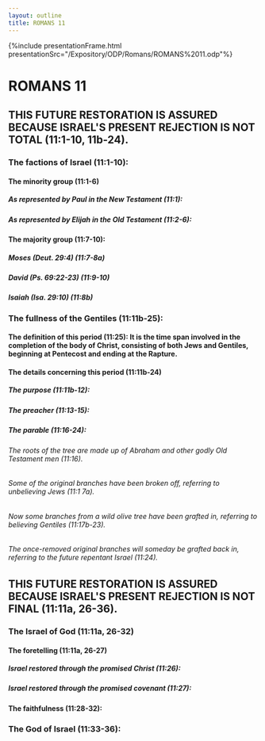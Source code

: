 ```yaml
---
layout: outline
title: ROMANS 11
---
```

{%include presentationFrame.html presentationSrc="/Expository/ODP/Romans/ROMANS%2011.odp"%}

# ROMANS 11
## THIS FUTURE RESTORATION IS ASSURED BECAUSE ISRAEL\'S PRESENT REJECTION IS NOT TOTAL (11:1-10, 11b-24). 
###  The factions of Israel (11:1-10): 
####  The minority group (11:1-6) 
#####  As represented by Paul in the New Testament (11:1): 
#####  As represented by Elijah in the Old Testament (11:2-6): 
####  The majority group (11:7-10): 
#####  Moses (Deut. 29:4) (11:7-8a) 
#####  David (Ps. 69:22-23) (11:9-10) 
#####  Isaiah (Isa. 29:10) (11:8b) 
###  The fullness of the Gentiles (11:11b-25): 
####  The definition of this period (11:25): It is the time span involved in the completion of the body of Christ, consisting of both Jews and Gentiles, beginning at Pentecost and ending at the Rapture. 
####  The details concerning this period (11:11b-24) 
#####  The purpose (11:11b-12): 
#####  The preacher (11:13-15): 
#####  The parable (11:16-24): 
######  The roots of the tree are made up of Abraham and other godly Old Testament men (11:16). 
######  Some of the original branches have been broken off, referring to unbelieving Jews (11:1 7a). 
######  Now some branches from a wild olive tree have been grafted in, referring to believing Gentiles (11:17b-23). 
######  The once-removed original branches will someday be grafted back in, referring to the future repentant Israel (11:24). 
## THIS FUTURE RESTORATION IS ASSURED BECAUSE ISRAEL\'S PRESENT REJECTION IS NOT FINAL (11:11a, 26-36). 
###  The Israel of God (11:11a, 26-32) 
####  The foretelling (11:11a, 26-27) 
#####  Israel restored through the promised Christ (11:26): 
#####  Israel restored through the promised covenant (11:27): 
####  The faithfulness (11:28-32): 
###  The God of Israel (11:33-36): 
